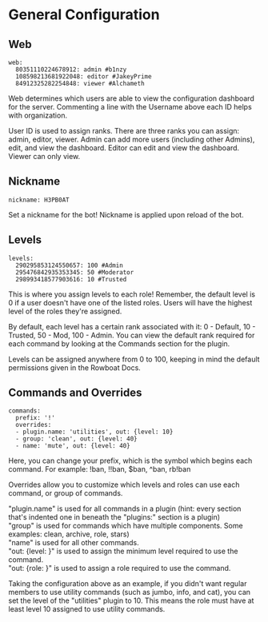 # General Configuration

## Web

```text
web:
  80351110224678912: admin #b1nzy
  108598213681922048: editor #JakeyPrime
  84912325282254848: viewer #Alchameth
```

Web determines which users are able to view the configuration dashboard for the server. Commenting a line with the Username above each ID helps with organization.

User ID is used to assign ranks. There are three ranks you can assign: admin, editor, viewer. Admin can add more users \(including other Admins\), edit, and view the dashboard. Editor can edit and view the dashboard. Viewer can only view.

## Nickname

```text
nickname: H3PB0AT
```

Set a nickname for the bot! Nickname is applied upon reload of the bot.

## Levels

```text
levels:
  290295853124550657: 100 #Admin
  295476842935353345: 50 #Moderator
  298993418577903616: 10 #Trusted
```

This is where you assign levels to each role! Remember, the default level is 0 if a user doesn't have one of the listed roles. Users will have the highest level of the roles they're assigned.

By default, each level has a certain rank associated with it: 0 - Default, 10 - Trusted, 50 - Mod, 100 - Admin. You can view the default rank required for each command by looking at the Commands section for the plugin.

Levels can be assigned anywhere from 0 to 100, keeping in mind the default permissions given in the Rowboat Docs.

## Commands and Overrides

```text
commands:
  prefix: '!'
  overrides:
  - plugin.name: 'utilities', out: {level: 10}
  - group: 'clean', out: {level: 40}
  - name: 'mute', out: {level: 40}
```

Here, you can change your prefix, which is the symbol which begins each command. For example: !ban, !!ban, $ban, ^ban, rb!ban

Overrides allow you to customize which levels and roles can use each command, or group of commands.

"plugin.name" is used for all commands in a plugin \(hint: every section that's indented one in beneath the "plugins:" section is a plugin\)  
"group" is used for commands which have multiple components. Some examples: clean, archive, role, stars\)  
"name" is used for all other commands.  
"out: {level: }" is used to assign the minimum level required to use the command.   
"out: {role: }" is used to assign a role required to use the command.   

Taking the configuration above as an example, if you didn't want regular members to use utility commands \(such as jumbo, info, and cat\), you can set the level of the "utilities" plugin to 10. This means the role must have at least level 10 assigned to use utility commands.


